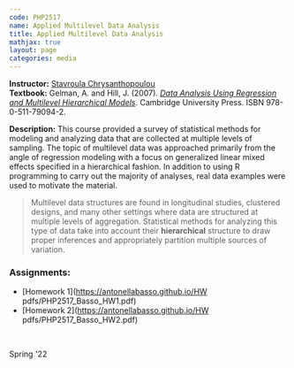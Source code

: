 ```yaml
---
code: PHP2517
name: Applied Multilevel Data Analysis
title: Applied Multilevel Data Analysis
mathjax: true
layout: page
categories: media
---
```


**Instructor:** [Stavroula Chrysanthopoulou](https://vivo.brown.edu/display/schrysan) <br>
**Textbook:** Gelman, A. and Hill, J. (2007). [*Data Analysis Using Regression and Multilevel Hierarchical Models*](https://www.cambridge.org/highereducation/books/data-analysis-using-regression-and-multilevel-hierarchical-models/32A29531C7FD730C3A68951A17C9D983#overview). Cambridge University Press. ISBN 978-0-511-79094-2.

**Description:** This course provided a survey of statistical methods for modeling and analyzing data that are collected at multiple levels of sampling. The topic of multilevel data was approached primarily from the angle of regression modeling with a focus on generalized linear mixed effects specified in a hierarchical fashion. In addition to using R programming to carry out the majority of analyses, real data examples were used to motivate the material.

>  Multilevel data structures are found in longitudinal studies, clustered designs, and many other settings where data are structured at multiple levels of aggregation. Statistical methods for analyzing this type of data take into account their **hierarchical** structure to draw proper inferences and appropriately partition multiple sources of variation. 

<h3>Assignments:</h3>

- [Homework 1](https://antonellabasso.github.io/HW pdfs/PHP2517_Basso_HW1.pdf)
- [Homework 2](https://antonellabasso.github.io/HW pdfs/PHP2517_Basso_HW2.pdf)
  
&nbsp; 

Spring '22
